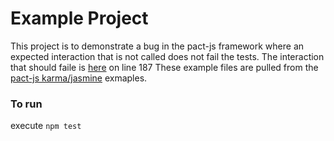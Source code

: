 # Example Project

This project is to demonstrate a bug in the pact-js framework where an expected interaction that is not called does not fail the tests.
The interaction that should faile is [here](https://github.com/bbarke/pact-js-example/blob/master/client-spec.js#L187) on line 187
These example files are pulled from the [pact-js karma/jasmine](https://github.com/pact-foundation/pact-js/tree/master/karma/jasmine) exmaples.

### To run
execute `npm test`
